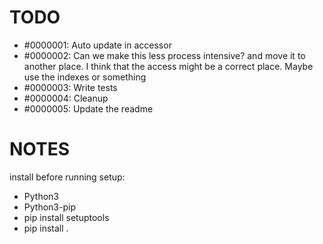 






# TODO

- #0000001: Auto update in accessor
- #0000002: Can we make this less process intensive? and move it to another place. I think that the access might be a correct place. Maybe use the indexes or something
- #0000003: Write tests
- #0000004: Cleanup
- #0000005: Update the readme



# NOTES

install before running setup:
- Python3
- Python3-pip
- pip install setuptools
- pip install .

